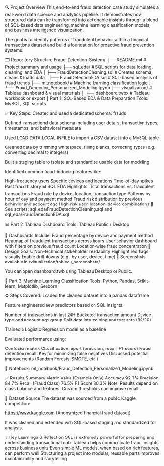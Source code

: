 🔍 Project Overview
This end-to-end fraud detection case study simulates a real-world data science and analytics pipeline. It demonstrates how structured data can be transformed into actionable insights through a blend of SQL-based data engineering, machine learning classification models, and business intelligence visualization.

The goal is to identify patterns of fraudulent behavior within a financial transactions dataset and build a foundation for proactive fraud prevention systems.

🗂️ Repository Structure
Fraud-Detection-System/
├── README.md                          # Project summary and usage
├── sql_eda/                           # SQL scripts for data loading, cleaning, and EDA
│   ├── FraudDetectionCleaning.sql     # Creates schema, cleans & loads data
│   ├── FraudDetectionEDA.sql          # SQL-based analysis of fraud trends
├── ml_notebook/                       # Machine learning classification logic
│   └── Fraud_Detection_Personalized_Modeling.ipynb
├── visualization/                    # Tableau dashboard & visual materials
│   ├── dashboard.twbx                # Tableau workbook or export
🔧 Part 1: SQL-Based EDA & Data Preparation
Tools: MySQL, SQL scripts

✅ Key Steps:
Created and used a dedicated schema: frauds

Defined transactional data schema including user details, transaction types, timestamps, and behavioral metadata

Used LOAD DATA LOCAL INFILE to import a CSV dataset into a MySQL table

Cleaned data by trimming whitespace, filling blanks, correcting types (e.g. converting decimal to integers)

Built a staging table to isolate and standardize usable data for modeling

Identified common fraud-inducing features like:

High-frequency users
Specific devices and locations
Time-of-day spikes
Past fraud history
📊 SQL EDA Highlights:
Total transactions vs. fraudulent transactions
Fraud rate by device, location, transaction type
Patterns by hour of day and payment method
Fraud risk distribution by previous behavior and account age
High-risk user-location-device combinations
📂 See scripts: sql_eda/FraudDetectionCleaning.sql and sql_eda/FraudDetectionEDA.sql

📊 Part 2: Tableau Dashboard
Tools: Tableau Public / Desktop

🎨 Dashboards Include:
Fraud percentage by device and payment method
Heatmap of fraudulent transactions across hours
User behavior dashboard with filters on previous fraud count
Location-wise fraud concentration
🧠 Design Goals:
Non-technical stakeholder readability
Highlight red flags visually
Enable drill-downs (e.g., by user, device, time)
📸 Screenshots available in /visualization/tableau_screenshots/

You can open dashboard.twb using Tableau Desktop or Public.

🤖 Part 3: Machine Learning Classification
Tools: Python, Pandas, Scikit-learn, Matplotlib, Seaborn

⚙️ Steps Covered:
Loaded the cleaned dataset into a pandas dataframe

Feature engineered new predictors based on SQL insights:

Number of transactions in last 24H
Bucketed transaction amount
Device type and account age group
Split data into training and test sets (80/20)

Trained a Logistic Regression model as a baseline

Evaluated performance using:

Confusion matrix
Classification report (precision, recall, F1-score)
Fraud detection recall: Key for minimizing false negatives
Discussed potential improvements (Random Forests, SMOTE, etc.)

📓 Notebook: ml_notebook/Fraud_Detection_Personalized_Modeling.ipynb

✅ Results Summary
Metric	Value (Example Only)
Accuracy	92.3%
Precision	84.7%
Recall (Fraud Class)	76.5%
F1 Score	80.3%
Note: Results depend on class balance and features. Custom thresholds can improve recall.

📌 Dataset Source
The dataset was sourced from a public Kaggle competition:

https://www.kaggle.com (Anonymized financial fraud dataset)

It was cleaned and extended with SQL-based staging and standardized for analysis.

💡 Key Learnings & Reflection
SQL is extremely powerful for preparing and understanding transactional data
Tableau helps communicate fraud insights across business units
Even simple ML models, when based on rich features, can perform well
Structuring a project into modular, reusable parts improves maintainability and storytelling
